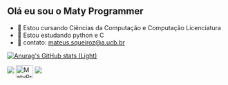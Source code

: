 ## Olá eu sou o Maty Programmer

- 🔭 Estou cursando Ciências da Computação e Computação Licenciatura
- 🌱 Estou estudando python e C
- 💬 contato: mateus.squeiroz@a.ucb.br

[![Anurag's GitHub stats (Light)](https://github-readme-stats.vercel.app/api?username=MatyProgrammer&show_icons=true&theme=default#gh-light-mode-only)](https://github.com/MatyProgrammer/github-readme-stats#gh-light-mode-only)

<picture>
  <source
    srcset="https://github-readme-stats.vercel.app/api?username=MatyProgrammer&show_icons=true&theme=dark"
    media="(prefers-color-scheme: dark)"
  />
  <source
    srcset="https://github-readme-stats.vercel.app/api?username=MatyProgrammer&show_icons=true"
    media="(prefers-color-scheme: light), (prefers-color-scheme: no-preference)"
  />
  <img src="https://github-readme-stats.vercel.app/api?username=MatyProgrammer&show_icons=true" />
</picture>

<img align="center" alt="MatyProgrammer" height="30" width="40" src="https://cdn.jsdelivr.net/gh/devicons/devicon@latest/icons/python/python-original.svg" />

<a href="https://www.linkedin.com/in/mateus-santos-0201b52b9" target="_blank">
  <img src="https://img.shields.io/badge/-LinkedIn-%230077B5?style=for-the-badge&logo=linkedin&logoColor=white">
</a>

          
